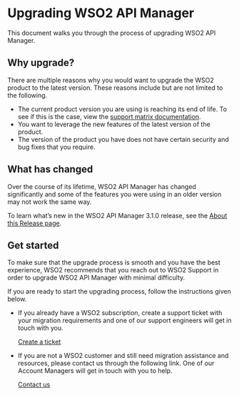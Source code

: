 # Upgrading WSO2 API Manager

This document walks you through the process of upgrading WSO2 API Manager. 

## Why upgrade?

There are multiple reasons why you would want to upgrade the WSO2 product to the latest version. These reasons include but are not limited to the following.  

- The current product version you are using is reaching its end of life. To see if this is the case, view the [support matrix documentation](https://wso2.com/products/support-matrix/). 
- You want to leverage the new features of the latest version of the product.
- The version of the product you have does not have certain security and bug fixes that you require.

## What has changed

Over the course of its lifetime, WSO2 API Manager has changed significantly and some of the features you were using in an older version may not work the same way.

To learn what’s new in the WSO2 API Manager 3.1.0 release, see the [About this Release page]({{base_path}}/getting-started/about-this-release/).

## Get started

To make sure that the upgrade process is smooth and you have the best experience, WSO2 recommends that you reach out to WSO2 Support in order to upgrade WSO2 API Manager with minimal difficulty.

If you are ready to start the upgrading process, follow the instructions given below.

- If you already have a WSO2 subscription, create a support ticket with your migration requirements and one of our support engineers will get in touch with you.

    [Create a ticket](https://support.wso2.com/support)

- If you are not a WSO2 customer and still need migration assistance and resources, please contact us through the following link. One of our Account Managers will get in touch with you to help.
 

    [Contact us](https://wso2.com/contact/)
